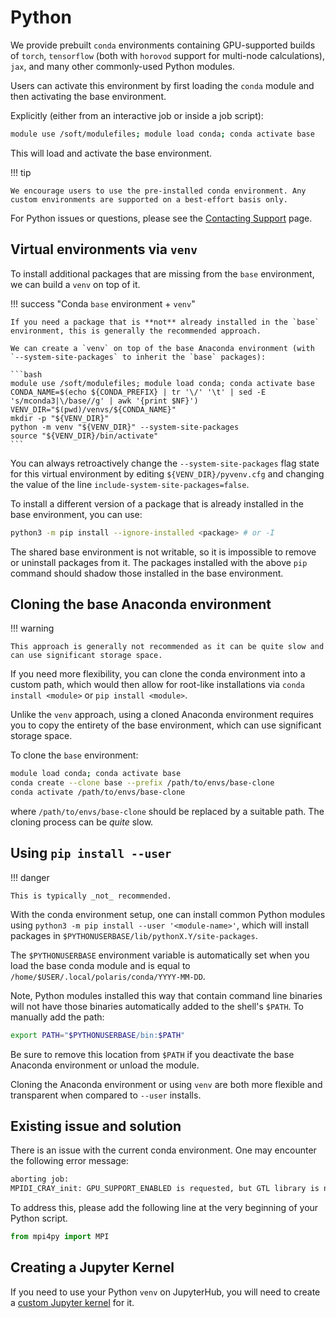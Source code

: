 # Python

We provide prebuilt `conda` environments containing GPU-supported builds of `torch`, `tensorflow` (both with `horovod` support for multi-node calculations), `jax`, and many other commonly-used Python modules.

Users can activate this environment by first loading the `conda` module and then activating the base environment.

Explicitly (either from an interactive job or inside a job script):

```bash
module use /soft/modulefiles; module load conda; conda activate base
```

This will load and activate the base environment.

!!! tip

    We encourage users to use the pre-installed conda environment. Any custom environments are supported on a best-effort basis only.

For Python issues or questions, please see the [Contacting Support](../../contacting-support/technical-support.md) page.

## Virtual environments via `venv`

To install additional packages that are missing from the `base` environment, we can build a `venv` on top of it.

!!! success "Conda `base` environment + `venv`"

    If you need a package that is **not** already installed in the `base` environment, this is generally the recommended approach.

    We can create a `venv` on top of the base Anaconda environment (with `--system-site-packages` to inherit the `base` packages):

    ```bash
    module use /soft/modulefiles; module load conda; conda activate base
    CONDA_NAME=$(echo ${CONDA_PREFIX} | tr '\/' '\t' | sed -E 's/mconda3|\/base//g' | awk '{print $NF}')
    VENV_DIR="$(pwd)/venvs/${CONDA_NAME}"
    mkdir -p "${VENV_DIR}"
    python -m venv "${VENV_DIR}" --system-site-packages
    source "${VENV_DIR}/bin/activate"
    ```

You can always retroactively change the `--system-site-packages` flag state for this virtual environment by editing `${VENV_DIR}/pyvenv.cfg` and changing the value of the line `include-system-site-packages=false`.

To install a different version of a package that is already installed in the base environment, you can use:

```bash
python3 -m pip install --ignore-installed <package> # or -I
```

The shared base environment is not writable, so it is impossible to remove or uninstall packages from it. The packages installed with the above `pip` command should shadow those installed in the base environment.

## Cloning the base Anaconda environment

!!! warning

    This approach is generally not recommended as it can be quite slow and can use significant storage space.

If you need more flexibility, you can clone the conda environment into a custom path, which would then allow for root-like installations via `conda install <module>` or `pip install <module>`.

Unlike the `venv` approach, using a cloned Anaconda environment requires you to copy the entirety of the base environment, which can use significant storage space.

To clone the `base` environment:

```bash
module load conda; conda activate base
conda create --clone base --prefix /path/to/envs/base-clone
conda activate /path/to/envs/base-clone
```

where `/path/to/envs/base-clone` should be replaced by a suitable path. The cloning process can be _quite_ slow.

## Using `pip install --user`

!!! danger

    This is typically _not_ recommended.

With the conda environment setup, one can install common Python modules using `python3 -m pip install --user '<module-name>'`, which will install packages in `$PYTHONUSERBASE/lib/pythonX.Y/site-packages`.

The `$PYTHONUSERBASE` environment variable is automatically set when you load the base conda module and is equal to `/home/$USER/.local/polaris/conda/YYYY-MM-DD`.

Note, Python modules installed this way that contain command line binaries will not have those binaries automatically added to the shell's `$PATH`. To manually add the path:

```bash
export PATH="$PYTHONUSERBASE/bin:$PATH"
```

Be sure to remove this location from `$PATH` if you deactivate the base Anaconda environment or unload the module.

Cloning the Anaconda environment or using `venv` are both more flexible and transparent when compared to `--user` installs.

## Existing issue and solution

There is an issue with the current conda environment. One may encounter the following error message:

```bash
aborting job:
MPIDI_CRAY_init: GPU_SUPPORT_ENABLED is requested, but GTL library is not linked
```

To address this, please add the following line at the very beginning of your Python script.

```python
from mpi4py import MPI
```

## Creating a Jupyter Kernel

If you need to use your Python `venv` on JupyterHub, you will need to create a [custom Jupyter kernel](https://docs.alcf.anl.gov/services/jupyter-hub/#custom-ipython-kernels) for it.